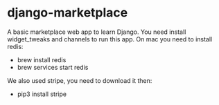 # django-marketplace
A basic marketplace web app to learn Django.
You need install widget_tweaks and channels to run this app. 
On mac you need to install redis:
- brew install redis
- brew services start redis

We also used stripe, you need to download it  then:
- pip3 install stripe




